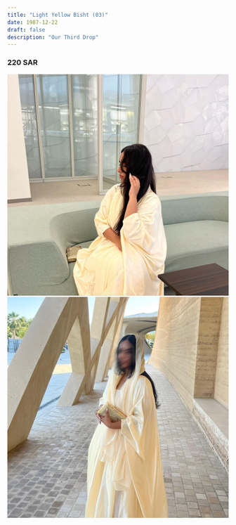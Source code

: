 ```yaml
---
title: "Light Yellow Bisht (03)"
date: 1987-12-22
draft: false
description: "Our Third Drop"
---
```


### 220 SAR

![Example](img/2024-06-04_23-50-28_UTC_1.jpg)
![Example](img/2024-06-04_23-50-28_UTC_2.jpg)
